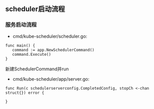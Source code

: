 ## scheduler启动流程
### 服务启动流程
* cmd/kube-scheduler/scheduler.go:
```
func main() {
   command := app.NewSchedulerCommand()
   command.Execute()
}
```
新建SchedulerCommand并run
* cmd/kube-scheduler/app/server.go:
```
func Run(c schedulerserverconfig.CompletedConfig, stopCh <-chan struct{}) error {

}
```

